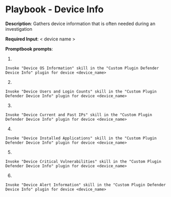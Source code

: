 # Playbook - Device Info 

**Description**: Gathers device information that is often needed during an investigation

**Required Input**: < device name >

**Promptbook prompts**:


1. 
 ```
Invoke "Device OS Information" skill in the "Custom Plugin Defender Device Info" plugin for device <device_name>
 ```
2.  
 ```
Invoke "Device Users and Login Counts" skill in the "Custom Plugin Defender Device Info" plugin for device <device_name>
 ```
3. 
 ```
Invoke "Device Current and Past IPs" skill in the "Custom Plugin Defender Device Info" plugin for device <device_name>
 ```
4. 
 ```
Invoke "Device Installed Applications" skill in the "Custom Plugin Defender Device Info" plugin for device <device_name>
 ```
5. 
 ```
Invoke "Device Critical Vulnerabilities" skill in the "Custom Plugin Defender Device Info" plugin for device <device_name>
 ```
6. 
 ```
Invoke "Device Alert Information" skill in the "Custom Plugin Defender Device Info" plugin for device <device_name>
 ```
